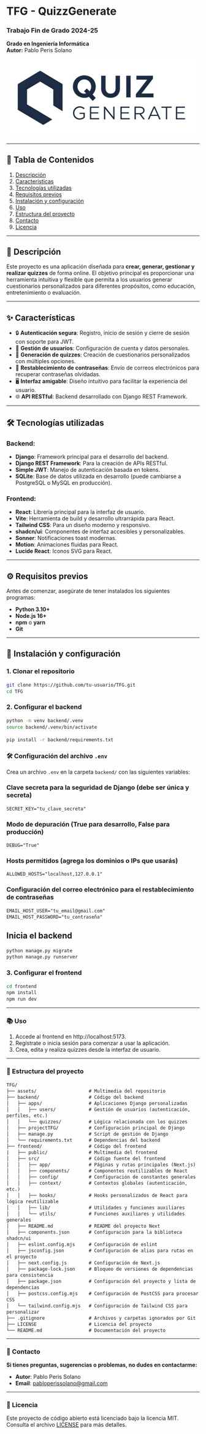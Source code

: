# TFG - QuizzGenerate

### Trabajo Fin de Grado 2024-25

**Grado en Ingeniería Informática**  
**Autor:** Pablo Peris Solano

![Quiz Generate Logo](assets/LogoQuizGenerate.png)

---

## 📑 Tabla de Contenidos

1. [Descripción](#-descripción)
2. [Características](#-características)
3. [Tecnologías utilizadas](#-tecnologías-utilizadas)
4. [Requisitos previos](#️-requisitos-previos)
5. [Instalación y configuración](#-instalación-y-configuración)
6. [Uso](#-uso)
7. [Estructura del proyecto](#-estructura-del-proyecto)
8. [Contacto](#-contacto)
9. [Licencia](#-licencia)

---

## 📖 Descripción

Este proyecto es una aplicación diseñada para **crear, generar, gestionar y realizar quizzes** de forma online. El objetivo principal es proporcionar una herramienta intuitiva y flexible que permita a los usuarios generar cuestionarios personalizados para diferentes propósitos, como educación, entretenimiento o evaluación.

---

## ✨ Características

- 🔒 **Autenticación segura**: Registro, inicio de sesión y cierre de sesión con soporte para JWT.
- 👤 **Gestión de usuarios**: Configuración de cuenta y datos personales.
- 📝 **Generación de quizzes**: Creación de cuestionarios personalizados con múltiples opciones.
- 🔑 **Restablecimiento de contraseñas**: Envío de correos electrónicos para recuperar contraseñas olvidadas.
- 🖥️ **Interfaz amigable**: Diseño intuitivo para facilitar la experiencia del usuario.
- 🌐 **API RESTful**: Backend desarrollado con Django REST Framework.

---

## 🛠️ Tecnologías utilizadas

### Backend:

- **Django**: Framework principal para el desarrollo del backend.
- **Django REST Framework**: Para la creación de APIs RESTful.
- **Simple JWT**: Manejo de autenticación basada en tokens.
- **SQLite**: Base de datos utilizada en desarrollo (puede cambiarse a PostgreSQL o MySQL en producción).

### Frontend:

- **React**: Librería principal para la interfaz de usuario.
- **Vite**: Herramienta de build y desarrollo ultrarrápida para React.
- **Tailwind CSS**: Para un diseño moderno y responsivo.
- **shadcn/ui**: Componentes de interfaz accesibles y personalizables.
- **Sonner**: Notificaciones toast modernas.
- **Motion**: Animaciones fluidas para React.
- **Lucide React**: Iconos SVG para React.

---

## ⚙️ Requisitos previos

Antes de comenzar, asegúrate de tener instalados los siguientes programas:

- **Python 3.10+**
- **Node.js 16+**
- **npm** o **yarn**
- **Git**

---

## 🚀 Instalación y configuración

### 1. Clonar el repositorio

```bash
git clone https://github.com/tu-usuario/TFG.git
cd TFG
```

### 2. Configurar el backend

```bash
python -m venv backend/.venv
source backend/.venv/bin/activate

pip install -r backend/requirements.txt
```

### 🛠️ Configuración del archivo `.env`

Crea un archivo `.env` en la carpeta `backend/` con las siguientes variables:

### Clave secreta para la seguridad de Django (debe ser única y secreta)

```env
SECRET_KEY="tu_clave_secreta"
```

### Modo de depuración (True para desarrollo, False para producción)

```env
DEBUG="True"
```

### Hosts permitidos (agrega los dominios o IPs que usarás)

```env
ALLOWED_HOSTS="localhost,127.0.0.1"
```

### Configuración del correo electrónico para el restablecimiento de contraseñas

```env
EMAIL_HOST_USER="tu_email@gmail.com"
EMAIL_HOST_PASSWORD="tu_contraseña"
```

## Inicia el backend

```bash
python manage.py migrate
python manage.py runserver
```

### 3. Configurar el frontend

```bash
cd frontend
npm install
npm run dev
```

---

### 📚 Uso

1. Accede al frontend en http://localhost:5173.
2. Regístrate o inicia sesión para comenzar a usar la aplicación.
3. Crea, edita y realiza quizzes desde la interfaz de usuario.

---

### 📂 Estructura del proyecto

```plaintext
TFG/
├── assets/                   # Multimedia del repositorio
├── backend/                  # Código del backend
│   ├── apps/                 # Aplicaciones Django personalizadas
│   │   ├── users/            # Gestión de usuarios (autenticación, perfiles, etc.)
│   │   └── quizzes/          # Lógica relacionada con los quizzes
│   ├── projectTFG/           # Configuración principal de Django
│   ├── manage.py             # Script de gestión de Django
│   └── requirements.txt      # Dependencias del backend
├── frontend/                 # Código del frontend
|   ├── public/               # Multimedia del frontend
│   ├── src/                  # Código fuente del frontend
│   │   ├── app/              # Páginas y rutas principales (Next.js)
│   │   ├── components/       # Componentes reutilizables de React
│   │   ├── config/           # Configuración de constantes generales
│   │   ├── context/          # Contextos globales (autenticación, etc.)
│   │   ├── hooks/            # Hooks personalizados de React para lógica reutilizable
│   │   ├── lib/              # Utilidades y funciones auxiliares
│   │   └── utils/            # Funciones auxiliares y utilidades generales
│   ├── README.md             # README del proyecto Next
│   ├── components.json       # Configuración para la biblioteca shadcn/ui
│   ├── eslint.config.mjs     # Configuración de eslint
│   ├── jsconfig.json         # Configuración de alias para rutas en el proyecto
│   ├── next.config.js        # Configuración de Next.js
│   ├── package-lock.json     # Bloqueo de versiones de dependencias para consistencia
│   ├── package.json          # Configuración del proyecto y lista de dependencias
│   ├── postcss.config.mjs    # Configuración de PostCSS para procesar CSS
│   └── tailwind.config.mjs   # Configuración de Tailwind CSS para personalizar
├── .gitignore                # Archivos y carpetas ignorados por Git
├── LICENSE                   # Licencia del proyecto
└── README.md                 # Documentación del proyecto
```

---

### 📧 Contacto

**Si tienes preguntas, sugerencias o problemas, no dudes en contactarme:**

- **Autor**: Pablo Peris Solano
- **Email**: pabloperissolano@gmail.com

---

### 📝 Licencia

Este proyecto de código abierto está licenciado bajo la licencia MIT. Consulta el archivo [LICENSE](LICENSE) para más detalles.
